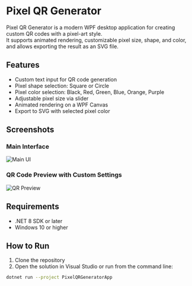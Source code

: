 # Pixel QR Generator

Pixel QR Generator is a modern WPF desktop application for creating custom QR codes with a pixel-art style.  
It supports animated rendering, customizable pixel size, shape, and color, and allows exporting the result as an SVG file.

## Features

- Custom text input for QR code generation
- Pixel shape selection: Square or Circle
- Pixel color selection: Black, Red, Green, Blue, Orange, Purple
- Adjustable pixel size via slider
- Animated rendering on a WPF Canvas
- Export to SVG with selected pixel color

## Screenshots

### Main Interface
![Main UI](![img.png](img.png)screenshots/main-ui.png)

### QR Code Preview with Custom Settings
![QR Preview](screenshots/qr-preview.png)

## Requirements

- .NET 8 SDK or later
- Windows 10 or higher

## How to Run

1. Clone the repository
2. Open the solution in Visual Studio or run from the command line:

```bash
dotnet run --project PixelQRGeneratorApp
